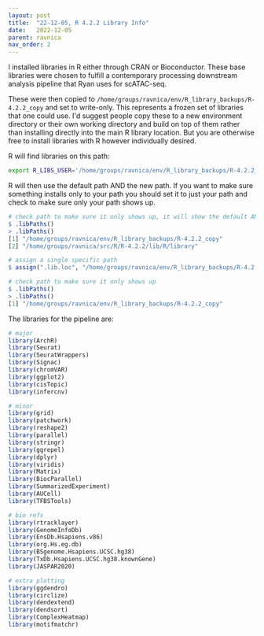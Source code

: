 ```yaml
---
layout: post
title:  "22-12-05, R 4.2.2 Library Info"
date:   2022-12-05
parent: ravnica
nav_order: 2
---
```


I installed libraries in R either through CRAN or Bioconductor. These base libraries were chosen to fulfill a contemporary processing downstream analysis pipeline that Ryan uses for scATAC-seq.

These were then copied to `/home/groups/ravnica/env/R_library_backups/R-4.2.2_copy` and set to write-only. This represents a frozen set of libraries that one could use. I'd suggest people copy these to a new environment directory or their own working directory and build on top of them rather than installing directly into the main R library location. But you are otherwise free to install libraries with R however individually desired.

R will find libraries on this path:
```sh
export R_LIBS_USER='/home/groups/ravnica/env/R_library_backups/R-4.2.2_copy'
```

R will then use the default path AND the new path. If you want to make sure something installs only to your path you should set it to just your path and check to make sure only your path shows up.
```R
# check path to make sure it only shows up, it will show the default AND the new path initially
$ .libPaths()
> .libPaths()
[1] "/home/groups/ravnica/env/R_library_backups/R-4.2.2_copy"
[2] "/home/groups/ravnica/src/R/R-4.2.2/lib/R/library"

# assign a single specific path
$ assign(".lib.loc", "/home/groups/ravnica/env/R_library_backups/R-4.2.2_copy", envir = environment(.libPaths))

# check path to make sure it only shows up
$ .libPaths()
> .libPaths()
[1] "/home/groups/ravnica/env/R_library_backups/R-4.2.2_copy"
```

The libraries for the pipeline are:
```R
# major
library(ArchR)
library(Seurat)
library(SeuratWrappers)
library(Signac)
library(chromVAR)
library(ggplot2)
library(cisTopic)
library(infercnv)

# minor
library(grid)
library(patchwork)
library(reshape2)
library(parallel)
library(stringr)
library(ggrepel)
library(dplyr)
library(viridis)
library(Matrix)
library(BiocParallel)
library(SummarizedExperiment)
library(AUCell)
library(TFBSTools)

# bio refs
library(rtracklayer)
library(GenomeInfoDb)
library(EnsDb.Hsapiens.v86)
library(org.Hs.eg.db)
library(BSgenome.Hsapiens.UCSC.hg38)
library(TxDb.Hsapiens.UCSC.hg38.knownGene)
library(JASPAR2020)

# extra plotting
library(ggdendro)
library(circlize)
library(dendextend)
library(dendsort)
library(ComplexHeatmap)
library(motifmatchr)
```
